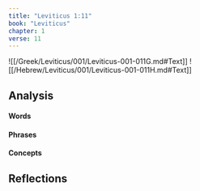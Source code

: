 ```yaml
---
title: "Leviticus 1:11"
book: "Leviticus"
chapter: 1
verse: 11
---
```

![[/Greek/Leviticus/001/Leviticus-001-011G.md#Text]]
![[/Hebrew/Leviticus/001/Leviticus-001-011H.md#Text]]

## Analysis

#### Words

#### Phrases

#### Concepts

## Reflections

